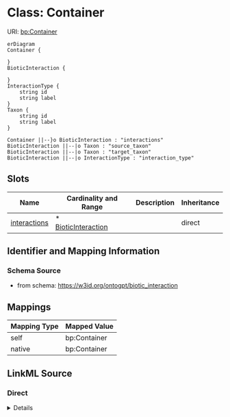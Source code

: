 

# Class: Container



URI: [bp:Container](http://w3id.org/ontogpt/biotic-interaction-templateContainer)



```mermaid
erDiagram
Container {

}
BioticInteraction {

}
InteractionType {
    string id  
    string label  
}
Taxon {
    string id  
    string label  
}

Container ||--}o BioticInteraction : "interactions"
BioticInteraction ||--|o Taxon : "source_taxon"
BioticInteraction ||--|o Taxon : "target_taxon"
BioticInteraction ||--|o InteractionType : "interaction_type"

```



<!-- no inheritance hierarchy -->


## Slots

| Name | Cardinality and Range | Description | Inheritance |
| ---  | --- | --- | --- |
| [interactions](interactions.md) | * <br/> [BioticInteraction](BioticInteraction.md) |  | direct |









## Identifier and Mapping Information







### Schema Source


* from schema: https://w3id.org/ontogpt/biotic_interaction




## Mappings

| Mapping Type | Mapped Value |
| ---  | ---  |
| self | bp:Container |
| native | bp:Container |







## LinkML Source

<!-- TODO: investigate https://stackoverflow.com/questions/37606292/how-to-create-tabbed-code-blocks-in-mkdocs-or-sphinx -->

### Direct

<details>
```yaml
name: Container
from_schema: https://w3id.org/ontogpt/biotic_interaction
attributes:
  interactions:
    name: interactions
    from_schema: https://w3id.org/ontogpt/biotic_interaction
    rank: 1000
    domain_of:
    - Container
    range: BioticInteraction
    multivalued: true
    inlined: true
    inlined_as_list: true
tree_root: true

```
</details>

### Induced

<details>
```yaml
name: Container
from_schema: https://w3id.org/ontogpt/biotic_interaction
attributes:
  interactions:
    name: interactions
    from_schema: https://w3id.org/ontogpt/biotic_interaction
    rank: 1000
    alias: interactions
    owner: Container
    domain_of:
    - Container
    range: BioticInteraction
    multivalued: true
    inlined: true
    inlined_as_list: true
tree_root: true

```
</details>